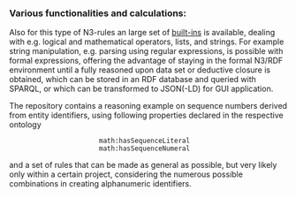 ### Various functionalities and calculations:
Also for this type of N3-rules an large set of [built-ins](https://raw.githubusercontent.com/josd/eye/master/eye-builtins.n3) is available, dealing with e.g. logical and mathematical operators, lists, and strings.
For example string manipulation, e.g. parsing using regular expressions, is possible with formal expressions, offering the advantage of staying in the formal N3/RDF environment until a fully reasoned upon data set or deductive closure is obtained, which can be stored in an RDF database and queried with SPARQL, or which can be transformed to JSON(-LD) for GUI application.  

The repository contains a reasoning example on sequence numbers derived from entity identifiers, using following properties declared in the respective ontology
<div align="center">

	math:hasSequenceLiteral  
	math:hasSequenceNumeral  
</div>
and a set of rules that can be made as general as possible, but very likely only within a certain project, considering the numerous possible combinations in creating alphanumeric identifiers.
